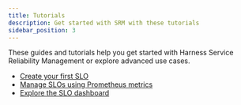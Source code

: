 ```yaml
---
title: Tutorials
description: Get started with SRM with these tutorials
sidebar_position: 3
---
```


These guides and tutorials help you get started with Harness Service Reliability Management or explore advanced use cases.

* [Create your first SLO](./create-first-slo.md)
* [Manage SLOs using Prometheus metrics](./slo-prometheus.md)
* [Explore the SLO dashboard](./slo-dashboard.md)
